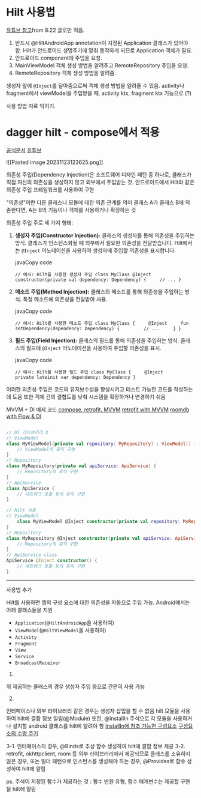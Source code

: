 # Hilt 사용법

[유튜브 참고](https://www.youtube.com/watch?v=wZn-zpwvxCU)from 8:22 글로만 적음.
1. 반드시 @HiltAndroidApp annotation이 지정된 Application 클래스가 있어야 함.
	Hilt가 안드로이드 생명주기에 맞춰 동작하게 되므로 Application 객체가 필요.
2. 안드로이드 component에 주입을 요청.
3. MainViewModel 객체 생성 방법을 알려주고 RemoteRepository 주입을 요청.
4. RemoteRepository 객체 생성 방법을 알려줌.

생성자 앞에 `@Inject`를 달아줌으로써 객체 생성 방법을 알려줄 수 있음.
activity나 fragment에서 viewModel을 주입받을 때, activity ktx, fragment ktx 기능으로 (?)

사용 방법 따로 익히기.

# dagger hilt - compose에서 적용
[공식문서](https://developer.android.com/training/dependency-injection/hilt-android?hl=ko#kotlin)
[유튜브](https://www.youtube.com/watch?v=bbMsuI2p1DQ)

![[Pasted image 20231123123625.png]]

  
의존성 주입(Dependency Injection)은 소프트웨어 디자인 패턴 중 하나로, 클래스가 직접 자신의 의존성을 생성하지 않고 외부에서 주입받는 것. 안드로이드에서 Hilt와 같은 의존성 주입 프레임워크를 사용하여 구현

"의존성"이란 다른 클래스나 모듈에 대한 의존 관계를 의미
클래스 A가 클래스 B에 의존한다면, A는 B의 기능이나 객체를 사용하거나 확장하는 것

의존성 주입 주로 세 가지 형태:

1. **생성자 주입(Constructor Injection):** 클래스의 생성자를 통해 의존성을 주입하는 방식. 클래스가 인스턴스화될 때 외부에서 필요한 의존성을 전달받습니다. Hilt에서는 `@Inject` 어노테이션을 사용하여 생성자에 주입할 의존성을 표시합니다.
    
    javaCopy code
    
    `// 예시: Hilt를 사용한 생성자 주입 class MyClass @Inject constructor(private val dependency: Dependency) {     // ... }`
    
2. **메소드 주입(Method Injection):** 클래스의 메소드를 통해 의존성을 주입하는 방식. 특정 메소드에 의존성을 전달받아 사용.
    
    javaCopy code
    
    `// 예시: Hilt를 사용한 메소드 주입 class MyClass {     @Inject     fun setDependency(dependency: Dependency) {         // ...     } }`
    
3. **필드 주입(Field Injection):** 클래스의 필드를 통해 의존성을 주입하는 방식. 클래스의 필드에 `@Inject` 어노테이션을 사용하여 주입할 의존성을 표시.
    
    javaCopy code
    
    `// 예시: Hilt를 사용한 필드 주입 class MyClass {     @Inject     private lateinit var dependency: Dependency }`
    


이러한 의존성 주입은 코드의 유지보수성을 향상시키고 테스트 가능한 코드를 작성하는데 도움
또한 객체 간의 결합도를 낮춰 시스템을 확장하거나 변경하기 쉬움


MVVM  + DI 예제 코드
[compose, retrofit, MVVM](https://medium.com/@jecky999/building-an-android-app-with-jetpack-compose-retrofit-and-mvvm-architecture-12a5e03eb03a)
[retrofit with MVVM](https://saurabhjadhavblogs.com/retrofit-with-mvvm-in-jetpack-compose) 
[roomdb with Flow & DI](https://saurabhjadhavblogs.com/compose-mvvm-roomdb-with-flow-and-di)


```kotlin

// DI 라이브러리 X
// ViewModel 
class MyViewModel(private val repository: MyRepository) : ViewModel() { 
	// ViewModel의 로직 구현 
} 
// Repository 
class MyRepository(private val apiService: ApiService) { 
	// Repository의 로직 구현 
} 
// ApiService 
class ApiService { 
	// 네트워크 호출 등의 로직 구현 
}

// hilt 이용
// ViewModel 
	class MyViewModel @Inject constructor(private val repository: MyRepository) : ViewModel() { // ViewModel의 로직 구현 
} 
// Repository 
class MyRepository @Inject constructor(private val apiService: ApiService) { 
	// Repository의 로직 구현 
} 
// ApiService class 
ApiService @Inject constructor() { 
	// 네트워크 호출 등의 로직 구현 
}
```


- - -
사용법 추가

Hilt를 사용하면 앱의 구성 요소에 대한 의존성을 자동으로 주입 가능.
Android에서는 아래 클래스들을 지원
- `Application`(`@HiltAndroidApp`을 사용하여)
- `ViewModel`(`@HiltViewModel`을 사용하여)
- `Activity`
- `Fragment`
- `View`
- `Service`
- `BroadcastReceiver`

1.
위 제공하는 클래스의 경우 생성자 주입 등으로 간편히 사용 가능

2.
인터페이스나 외부 라이브러리 같은 경우는 생성자 삽입을 할 수 없음
hilt 모듈을 사용하여 hilt에 결합 정보 알림(@Module)
또한, @InstallIn 주석으로 각 모듈을 사용하거나 설치할 android 클래스를 hilt에 알려야 함
[InstallIn에 참조 가능한 구성요소](https://developer.android.com/training/dependency-injection/hilt-android?hl=ko#generated-components) [구성요소의 수명 주기](https://developer.android.com/training/dependency-injection/hilt-android?hl=ko#component-lifetimes)

3-1.
인터페이스의 경우, @Binds로 추상 함수 생성하여 hilt에 결합 정보 제공
3-2.
retrofit, okhttpclient, room 등 외부 라이브러리에서 제공되므로 클래스를 소유하지 않은 경우,
또는 빌더 패턴으로 인스턴스를 생성해야 하는 경우,
@Provides로 함수 생성하여 hilt에 알림

ps. 주석이 지정된 함수가 제공하는 것 : 함수 반환 유형, 함수 매개변수는 제공할 구현을 hilt에 알림

